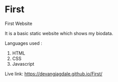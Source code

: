 # First
First Website

It is a basic static website which shows my biodata.

Languages used :
1. HTML
2. CSS
3. Javascript

Live link: https://devangjagdale.github.io/First/
